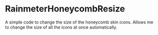 # RainmeterHoneycombResize
A simple code to change the size of the honeycomb skin icons.
Allows me to change the size of all the icons at once automatically. 